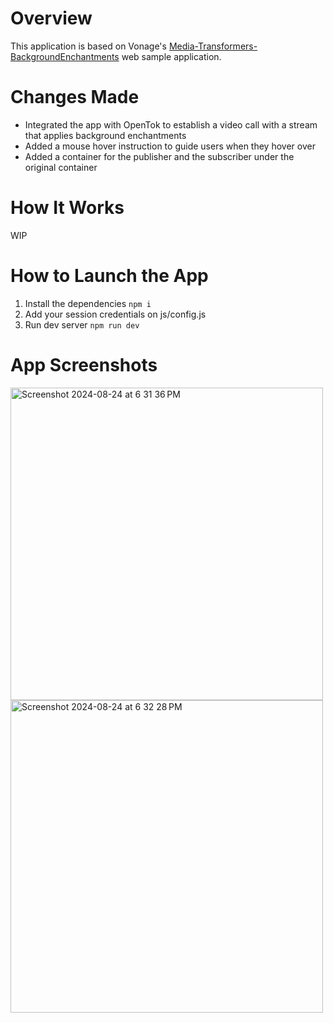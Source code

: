 Overview
======================
This application is based on Vonage's [Media-Transformers-BackgroundEnchantments](https://github.com/Vonage/vonage-media-transformers-samples/tree/main/ML-Transformers/BackgroundEnchantments) web sample application.

Changes Made
======================
* Integrated the app with OpenTok to establish a video call with a stream that applies background enchantments
* Added a mouse hover instruction to guide users when they hover over
* Added a container for the publisher and the subscriber under the original container

How It Works
======================
WIP

How to Launch the App
======================
1. Install the dependencies 
```npm i```
2. Add your session credentials on js/config.js
3. Run dev server
```npm run dev```

App Screenshots
======================
<img width="500" alt="Screenshot 2024-08-24 at 6 31 36 PM" src="https://github.com/user-attachments/assets/1e9bb03f-c33f-475f-871a-366227accd85">
<img width="500" alt="Screenshot 2024-08-24 at 6 32 28 PM" src="https://github.com/user-attachments/assets/05edfe42-1ad8-43bb-a056-dcc5b412276b">
